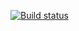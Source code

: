 [![Build status](https://ci.appveyor.com/api/projects/status/lvkcdvny3l99uxxn?svg=true)](https://ci.appveyor.com/project/Dyxxless/patterns)
